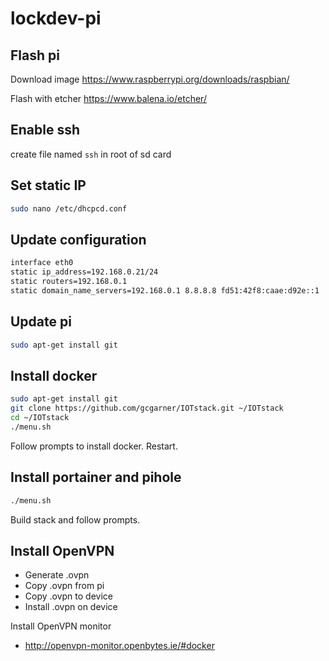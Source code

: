 # lockdev-pi

## Flash pi
Download image
https://www.raspberrypi.org/downloads/raspbian/

Flash with etcher
https://www.balena.io/etcher/

## Enable ssh

create file named `ssh` in root of sd card

## Set static IP

```bash
sudo nano /etc/dhcpcd.conf
```

## Update configuration

```bash
interface eth0
static ip_address=192.168.0.21/24
static routers=192.168.0.1
static domain_name_servers=192.168.0.1 8.8.8.8 fd51:42f8:caae:d92e::1
```

## Update pi

```bash
sudo apt-get install git
```

## Install docker

```bash
sudo apt-get install git
git clone https://github.com/gcgarner/IOTstack.git ~/IOTstack
cd ~/IOTstack
./menu.sh
```

Follow prompts to install docker. Restart.

## Install portainer and pihole

```bash
./menu.sh
```

Build stack and follow prompts.

## Install OpenVPN
- Generate .ovpn 
- Copy .ovpn from pi
- Copy .ovpn to device
- Install .ovpn on device

Install OpenVPN monitor
- http://openvpn-monitor.openbytes.ie/#docker
